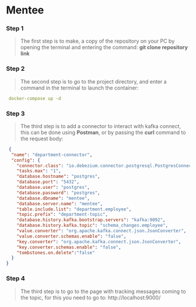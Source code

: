 # Mentee

### Step 1

> The first step is to make, a copy of the repository on your PC by opening the terminal and entering the command: **git clone repository link**

### Step 2
>The second step is to go to the project directory, and enter a command in the terminal to launch the container: 
```yaml
 docker-compose up -d
```

### Step 3
> The third step is to add a connector to interact with kafka connect, this can be done using **Postman**, or by passing the **curl** command to the request body: 

```json
 {
  "name": "department-connector",
  "config": {
    "connector.class": "io.debezium.connector.postgresql.PostgresConnector",
    "tasks.max": "1",
    "database.hostname": "postgres",
    "database.port": "5432",
    "database.user": "postgres",
    "database.password": "postgres",
    "database.dbname": "mentee",
    "database.server.name": "mentee",
    "table.include.list": "department.employee",
    "topic.prefix": "department-topic",
    "database.history.kafka.bootstrap.servers": "kafka:9092",
    "database.history.kafka.topic": "schema_changes.employee",
    "value.converter": "org.apache.kafka.connect.json.JsonConverter",
    "value.converter.schemas.enable": "false",
    "key.converter": "org.apache.kafka.connect.json.JsonConverter",
    "key.converter.schemas.enable": "false",
    "tombstones.on.delete":"false"
  }
}
```

### Step 4
>The third step is to go to the page with tracking messages coming to the topic, for this you need to go to: http://localhost:9000/
